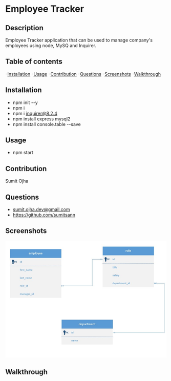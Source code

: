 # Employee Tracker

## Description

Employee Tracker application that can be used to manage company's employees using node, MySQ and Inquirer.

## Table of contents

-[Installation](#Installation) -[Usage](#Usage) -[Contribution](#Contribution) -[Questions](#Questions) -[Screenshots](#Screenshots) -[Walkthrough](#Walkthrough)

## Installation

- npm init --y
- npm i
- npm i inquirer@8.2.4
- npm install express mysql2
- npm install console.table --save

## Usage

- npm start

## Contribution

Sumit Ojha

## Questions

- sumit.ojha.dev@gmail.com
- https://github.com/sumitsann

## Screenshots

![](./assets/images/schema.jpg)

## Walkthrough
